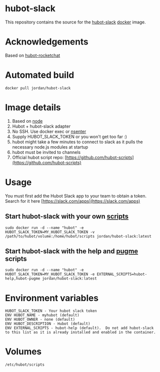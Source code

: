 hubot-slack
==============

This repository contains the source for the [hubot-slack](https://github.com/slackhq/hubot-slack) [docker](https://docker.io) image.

# Acknowledgements

Based on [hubot-rocketchat](https://github.com/RocketChat/hubot-rocketchat)

# Automated build

```
docker pull jordan/hubot-slack
```

# Image details

1. Based on [node](https://hub.docker.com/_/node/)
1. Hubot + hubot-slack adapter
1. No SSH.  Use docker exec or [nsenter](https://github.com/jpetazzo/nsenter)
1. Supply HUBOT_SLACK_TOKEN or you won't get too far :)
1. hubot might take a few minutes to connect to slack as it pulls the necessary node.js modules at startup
1. hubot must be invited to channels
1. Official hubot script repo: [https://github.com/hubot-scripts](https://github.com/hubot-scripts)

# Usage

You must first add the Hubot Slack app to your team to obtain a token.  Search for it here [https://slack.com/apps](https://slack.com/apps)

## Start hubot-slack with your own [scripts](https://github.com/github/hubot/blob/master/docs/scripting.md)
```
sudo docker run -d --name "hubot" -e HUBOT_SLACK_TOKEN=MY_HUBOT_SLACK_TOKEN -v /path/to/hubot/volume:/home/hubot/scripts jordan/hubot-slack:latest
```

## Start hubot-slack with the help and [pugme](https://github.com/hubot-scripts/hubot-pugme) scripts
```
sudo docker run -d --name "hubot" -e HUBOT_SLACK_TOKEN=MY_HUBOT_SLACK_TOKEN -e EXTERNAL_SCRIPTS=hubot-help,hubot-pugme jordan/hubot-slack:latest
```

# Environment variables
```
HUBOT_SLACK_TOKEN - Your hubot slack token
ENV HUBOT_NAME - myhubot (default)
ENV HUBOT_OWNER - none (default)
ENV HUBOT_DESCRIPTION - Hubot (default)
ENV EXTERNAL_SCRIPTS - hubot-help (default).  Do not add hubot-slack to this list as it is already installed and enabled in the container.
```

# Volumes
```
/etc/hubot/scripts
```
